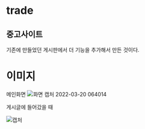 # trade
## 중고사이트 ##
기존에 만들었던 게시판에서 더 기능을 추가해서 만든 것이다.

# 이미지 #
메인화면 
![화면 캡처 2022-03-20 064014](https://user-images.githubusercontent.com/84906961/159139378-f6d3e96f-aa50-4c1c-9511-09647b704adc.png)

게시글에 들어갔을 때

![캡처](https://user-images.githubusercontent.com/84906961/159139478-dc723229-0a17-44e4-924a-f67a66d69a50.PNG)

